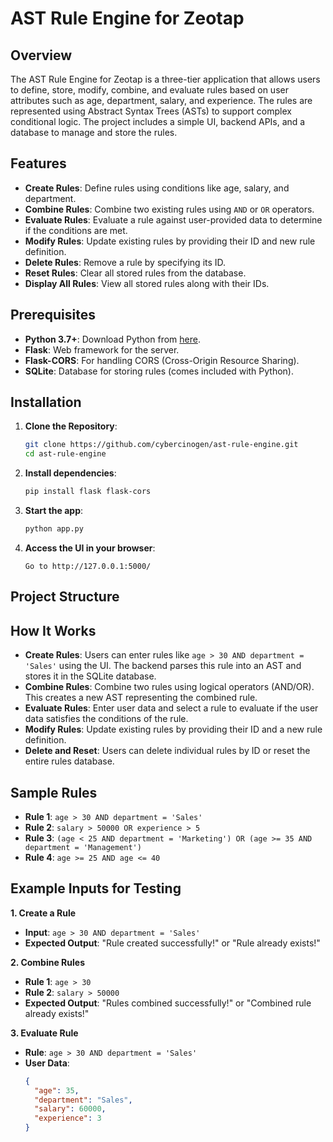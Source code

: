 # AST Rule Engine for Zeotap

## Overview
The AST Rule Engine for Zeotap is a three-tier application that allows users to define, store, modify, combine, and evaluate rules based on user attributes such as age, department, salary, and experience. The rules are represented using Abstract Syntax Trees (ASTs) to support complex conditional logic. The project includes a simple UI, backend APIs, and a database to manage and store the rules.

## Features
- **Create Rules**: Define rules using conditions like age, salary, and department.
- **Combine Rules**: Combine two existing rules using `AND` or `OR` operators.
- **Evaluate Rules**: Evaluate a rule against user-provided data to determine if the conditions are met.
- **Modify Rules**: Update existing rules by providing their ID and new rule definition.
- **Delete Rules**: Remove a rule by specifying its ID.
- **Reset Rules**: Clear all stored rules from the database.
- **Display All Rules**: View all stored rules along with their IDs.

## Prerequisites
- **Python 3.7+**: Download Python from [here](https://www.python.org/downloads/).
- **Flask**: Web framework for the server.
- **Flask-CORS**: For handling CORS (Cross-Origin Resource Sharing).
- **SQLite**: Database for storing rules (comes included with Python).

## Installation
1. **Clone the Repository**:
    ```bash
    git clone https://github.com/cybercinogen/ast-rule-engine.git
    cd ast-rule-engine
    ```

2. **Install dependencies**:
    ```bash
    pip install flask flask-cors
    ```

3. **Start the app**:
    ```bash
    python app.py
    ```

4. **Access the UI in your browser**:
    ```
    Go to http://127.0.0.1:5000/
    ```

## Project Structure

## How It Works
- **Create Rules**: Users can enter rules like `age > 30 AND department = 'Sales'` using the UI. The backend parses this rule into an AST and stores it in the SQLite database.
- **Combine Rules**: Combine two rules using logical operators (AND/OR). This creates a new AST representing the combined rule.
- **Evaluate Rules**: Enter user data and select a rule to evaluate if the user data satisfies the conditions of the rule.
- **Modify Rules**: Update existing rules by providing their ID and a new rule definition.
- **Delete and Reset**: Users can delete individual rules by ID or reset the entire rules database.

## Sample Rules
- **Rule 1**: `age > 30 AND department = 'Sales'`
- **Rule 2**: `salary > 50000 OR experience > 5`
- **Rule 3**: `(age < 25 AND department = 'Marketing') OR (age >= 35 AND department = 'Management')`
- **Rule 4**: `age >= 25 AND age <= 40`

## Example Inputs for Testing
**1. Create a Rule**
- **Input**: `age > 30 AND department = 'Sales'`
- **Expected Output**: "Rule created successfully!" or "Rule already exists!"

**2. Combine Rules**
- **Rule 1**: `age > 30`
- **Rule 2**: `salary > 50000`
- **Expected Output**: "Rules combined successfully!" or "Combined rule already exists!"

**3. Evaluate Rule**
- **Rule**: `age > 30 AND department = 'Sales'`
- **User Data**:
  ```json
  {
    "age": 35,
    "department": "Sales",
    "salary": 60000,
    "experience": 3
  }
